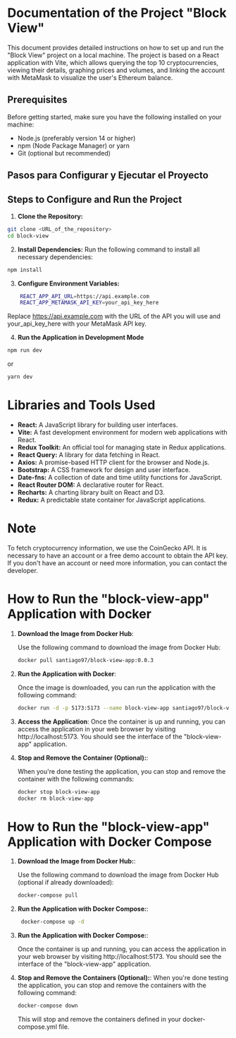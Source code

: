 # Documentation of the Project "Block View"

This document provides detailed instructions on how to set up and run the "Block View" project on a local machine. The project is based on a React application with Vite, which allows querying the top 10 cryptocurrencies, viewing their details, graphing prices and volumes, and linking the account with MetaMask to visualize the user's Ethereum balance.

## Prerequisites

Before getting started, make sure you have the following installed on your machine:

- Node.js (preferably version 14 or higher)
- npm (Node Package Manager) or yarn
- Git (optional but recommended)

## Pasos para Configurar y Ejecutar el Proyecto

## Steps to Configure and Run the Project

1. **Clone the Repository:**

```bash
git clone <URL_of_the_repository>
cd block-view
```

2. **Install Dependencies:**
   Run the following command to install all necessary dependencies:

```bash
npm install
```

3. **Configure Environment Variables:**

```bash
    REACT_APP_API_URL=https://api.example.com
    REACT_APP_METAMASK_API_KEY=your_api_key_here
```

Replace https://api.example.com with the URL of the API you will use and your_api_key_here with your MetaMask API key.

4. **Run the Application in Development Mode**

```bash
npm run dev
```

or

```bash
yarn dev
```

# Libraries and Tools Used

- **React:** A JavaScript library for building user interfaces.
- **Vite:** A fast development environment for modern web applications with React.
- **Redux Toolkit:** An official tool for managing state in Redux applications.
- **React Query:** A library for data fetching in React.
- **Axios:** A promise-based HTTP client for the browser and Node.js.
- **Bootstrap:** A CSS framework for design and user interface.
- **Date-fns:** A collection of date and time utility functions for JavaScript.
- **React Router DOM:** A declarative router for React.
- **Recharts:** A charting library built on React and D3.
- **Redux:** A predictable state container for JavaScript applications.

# Note

To fetch cryptocurrency information, we use the CoinGecko API. It is necessary to have an account or a free demo account to obtain the API key. If you don't have an account or need more information, you can contact the developer.

# How to Run the "block-view-app" Application with Docker

1. **Download the Image from Docker Hub**:

   Use the following command to download the image from Docker Hub:

   ```bash
   docker pull santiago97/block-view-app:0.0.3
   ```

2. **Run the Application with Docker**:

   Once the image is downloaded, you can run the application with the following command:

   ```bash
   docker run -d -p 5173:5173 --name block-view-app santiago97/block-view-app:0.0.3
   ```

3. **Access the Application**:
   Once the container is up and running, you can access the application in your web browser by visiting http://localhost:5173. You should see the interface of the "block-view-app" application.

4. **Stop and Remove the Container (Optional):**:

   When you're done testing the application, you can stop and remove the container with the following commands:

   ```bash
   docker stop block-view-app
   docker rm block-view-app
   ```

# How to Run the "block-view-app" Application with Docker Compose

1. **Download the Image from Docker Hub:**:

   Use the following command to download the image from Docker Hub (optional if already downloaded):

   ```bash
   docker-compose pull
   ```

2. **Run the Application with Docker Compose:**:

   ```bash
    docker-compose up -d
   ```

3. **Run the Application with Docker Compose:**:

   Once the container is up and running, you can access the application in your web browser by visiting http://localhost:5173. You should see the interface of the "block-view-app" application.

4. **Stop and Remove the Containers (Optional):**:
   When you're done testing the application, you can stop and remove the containers with the following command:
   ```bash
   docker-compose down
   ```
   This will stop and remove the containers defined in your docker-compose.yml file.
